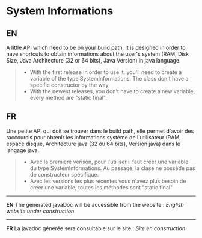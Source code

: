 System Informations
===
**EN**
---
A little API which need to be on your build path. It is designed in order to have shortcuts to obtain informations about the user's system (RAM, Disk Size, Java Architecture (32 or 64 bits), Java Version) in java language. 
> - With the first release in order to use it, you'll need to create a variable of the type SystemInformations. The class don't have a specific constructor by the way
> - With the newest releases, you don't have to create a new variable, every method are "static final".

**FR**
---
Une petite API qui doit se trouver dans le build path, elle permet d'avoir des raccourcis pour obtenir les informations système de l'utilisateur (RAM, espace disque, Architecture java (32 ou 64 bits), Version java) dans le langage java. 
> - Avec la premiere verison, pour l'utiliser il faut créer une variable du type SystemInformations. Au passage, la clase ne possède pas de constructeur spécifique.
> - Avec les versions les plus récentes vous n'avez plus besoin de créer une variable, toutes les méthodes sont "static final"


---

**EN**
The generated javaDoc will be accessible from the website : *English website under construction*

---

**FR**
La javadoc générée sera consultable sur le site : *Site en construction*
